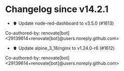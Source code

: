 # Changelog since v14.2.1
- ⬆️ Update node-red-dashboard to v3.5.0 (#1613)

Co-authored-by: renovate[bot] <29139614+renovate[bot]@users.noreply.github.com> 
- ⬆️ Update alpine_3_18/nginx to v1.24.0-r6 (#1612)

Co-authored-by: renovate[bot] <29139614+renovate[bot]@users.noreply.github.com> 
